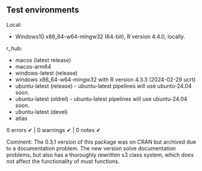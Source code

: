 ## Test environments

Local:
* Windows10 x86_64-w64-mingw32 (64-bit), R version 4.4.0, locally.

r_hub:
* macos (latest release)
* macos-arm64
* windows-latest (release)
* windows x86_64-w64-mingw32 with R version 4.3.3 (2024-02-29 ucrt)
* ubuntu-latest (release) - ubuntu-latest pipelines will use ubuntu-24.04 soon. 
* ubuntu-latest (oldrel)  - ubuntu-latest pipelines will use ubuntu-24.04 soon.
* ubuntu-latest (devel)
* atlas

0 errors ✔ | 0 warnings ✔ | 0 notes ✔

Comment:
The 0.3.1 version of this package was on CRAN but archived due to a documentation problem.
The new version solve documentation problems, but also has a thoroughly rewritten s3 class system, which 
does not affect the functionality of must functions.


